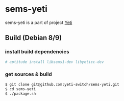 # sems-yeti

sems-yeti is a part of project [Yeti]

## Build (Debian 8/9)

### install build dependencies

```sh
# aptitude install libsems1-dev libyeticc-dev
```

### get sources & build

```sh
$ git clone git@github.com:yeti-switch/sems-yeti.git
$ cd sems-yeti
$ ./package.sh
```

[Yeti]:http://yeti-switch.org/
